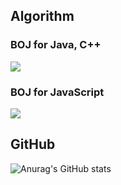 ## Algorithm
### BOJ for Java, C++

<img src="http://mazassumnida.wtf/api/v2/generate_badge?boj=dungguk"/>

### BOJ for JavaScript
<img src="http://mazassumnida.wtf/api/v2/generate_badge?boj=pushedrak"/>

## GitHub
![Anurag's GitHub stats](https://github-readme-stats.vercel.app/api?username=pushedRak&show_icons=true&theme=dracula)
